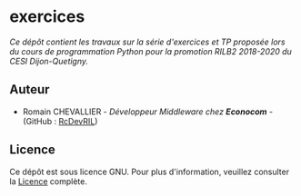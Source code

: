 # exercices

_Ce dépôt contient les travaux sur la série d'exercices et TP proposée lors du cours de programmation Python pour la promotion RILB2 2018-2020 du CESI Dijon-Quetigny._

## Auteur
- Romain CHEVALLIER - *Développeur Middleware chez __Econocom__* - (GitHub : [RcDevRIL])

## Licence

Ce dépôt est sous licence GNU. Pour plus d'information, veuillez consulter la [Licence] complète.

[RcDevRIL]: https://www.github.com/rcdevril
[Licence]: http://intranet.mistergwen.fr:8000/romain/exercices/src/branch/master/LICENSE


